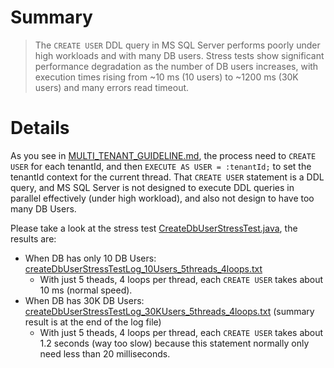 # Summary

> The `CREATE USER` DDL query in MS SQL Server performs poorly under high workloads and with many DB users.
> Stress tests show significant performance degradation as the number of DB users increases,
> with execution times rising from ~10 ms (10 users) to ~1200 ms (30K users) and many errors read timeout.

# Details

As you see in [MULTI_TENANT_GUIDELINE.md](MULTI_TENANT_GUIDELINE.md), the process need to `CREATE USER` for each
tenantId, and then `EXECUTE AS USER = :tenantId;` to set the tenantId context for the current thread.
That `CREATE USER` statement is a DDL query, and MS SQL Server is not designed to execute DDL queries in parallel
effectively (under high workload), and also not design to have too many DB Users.

Please take a look at the stress
test [CreateDbUserStressTest.java](src/test/java/org/tnmk/practice_spring_jpa/pro07_multi_tenant_row_level/common/CreateDbUserStressTest.java),
the results are:
- When DB has only 10 DB
  Users: [createDbUserStressTestLog_10Users_5threads_4loops.txt](createDbUserStressTestLog_10Users_5threads_4loops.txt)
    - With just 5 theads, 4 loops per thread, each `CREATE USER` takes about 10 ms (normal speed).
- When DB has 30K DB
  Users: [createDbUserStressTestLog_30KUsers_5threads_4loops.txt](createDbUserStressTestLog_30KUsers_5threads_4loops.txt) (summary result is at the end of the log file)
    - With just 5 theads, 4 loops per thread, each `CREATE USER` takes about 1.2 seconds (way too slow)
      because this statement normally only need less than 20 milliseconds.

